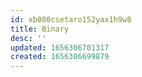 ```yaml
---
id: xb080csetaro152yax1h9w8
title: Binary
desc: ''
updated: 1656306701317
created: 1656306699879
---
```


